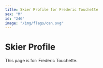 ```yaml
---
title: Skier Profile for Frederic Touchette
sex: "M"
id: "246"
image: "/img/flags/can.svg" 
---
```


# Skier Profile

This page is for: Frederic Touchette.
    